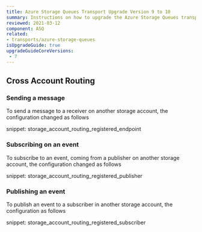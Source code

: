 ```yaml
---
title: Azure Storage Queues Transport Upgrade Version 9 to 10
summary: Instructions on how to upgrade the Azure Storage Queues transport from version 9 to 10.
reviewed: 2021-03-12
component: ASQ
related:
- transports/azure-storage-queues
isUpgradeGuide: true
upgradeGuideCoreVersions:
 - 7
---
```


## Cross Account Routing

### Sending a message

To send a message to a receiver on another storage account, the configuration changed as follows

snippet: storage_account_routing_registered_endpoint


### Subscribing on an event

To subscribe to an event, coming from a publisher on another storage account, the configuration changed as follows

snippet: storage_account_routing_registered_publisher


### Publishing an event

To publish an event to a subscriber in another storage account, the configuration as follows

snippet: storage_account_routing_registered_subscriber